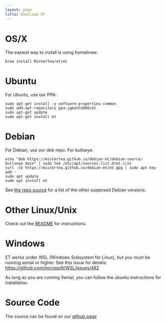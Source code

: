 ```yaml
---
layout: page
title: Download ET
---
```


# OS/X

The easiest way to install is using homebrew:

```
brew install MisterTea/et/et
```

# Ubuntu

For Ubuntu, use our PPA:

```
sudo apt-get install -y software-properties-common
sudo add-apt-repository ppa:jgmath2000/et
sudo apt-get update
sudo apt-get install et
```

# Debian

For Debian, use our deb repo.  For bullseye:

```
echo "deb https://mistertea.github.io/debian-et/debian-source/ bullseye main" | sudo tee /etc/apt/sources.list.d/et.list
curl -sS https://mistertea.github.io/debian-et/et.gpg | sudo apt-key add -
sudo apt update
sudo apt install et
```
See [the repo source](https://github.com/MisterTea/debian-et/tree/master/debian-source/dists) for a list of the other supposed Debian versions.

# Other Linux/Unix

Check out the [README](https://github.com/MisterTea/EternalTerminal) for instructions.

# Windows

ET works under WSL (Windows Subsystem for Linux), but you must be running xenial or higher.  See this issue for details: https://github.com/microsoft/WSL/issues/482

As long as you are running Xenial, you can follow the ubuntu instructions for installation.


# Source Code

The source can be found on our [github page](https://github.com/MisterTea/EternalTerminal)
